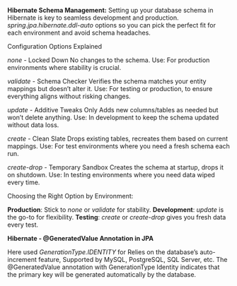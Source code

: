 **Hibernate Schema Management:**
Setting up your database schema in Hibernate is key to seamless development and production. _spring.jpa.hibernate.ddl-auto_ options so you can pick the perfect fit for each environment and avoid schema headaches.

Configuration Options Explained

_none_ - Locked Down
No changes to the schema.
Use: For production environments where stability is crucial.

_validate_ - Schema Checker
Verifies the schema matches your entity mappings but doesn’t alter it.
Use: For testing or production, to ensure everything aligns without risking changes.

_update_ - Additive Tweaks Only
Adds new columns/tables as needed but won’t delete anything.
Use: In development to keep the schema updated without data loss.

_create_ - Clean Slate
Drops existing tables, recreates them based on current mappings.
Use: For test environments where you need a fresh schema each run.

_create-drop_ - Temporary Sandbox
Creates the schema at startup, drops it on shutdown.
Use: In testing environments where you need data wiped every time.

Choosing the Right Option by Environment:

**Production**: Stick to _none_ or _validate_ for stability.
**Development**: _update_ is the go-to for flexibility.
**Testing**: _create_ or _create-drop_ gives you fresh data every test.

**Hibernate - @GeneratedValue Annotation in JPA**

Here used _GenerationType.IDENTITY_ for Relies on the database’s auto-increment feature, Supported by MySQL, PostgreSQL, SQL Server, etc.  The @GeneratedValue annotation with GenerationType Identity indicates that the primary key will be generated automatically by the database.
